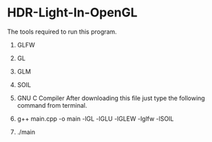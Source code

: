 # HDR-Light-In-OpenGL
The tools required to run this program.
1. GLFW
2. GL
3. GLM
4. SOIL
5. GNU C Compiler
After downloading this file just type the following command from terminal.

1. g++ main.cpp -o main -lGL -lGLU -lGLEW -lglfw -lSOIL
2. ./main
